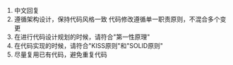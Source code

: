1. 中文回复
2. 遵循架构设计，保持代码风格一致 代码修改遵循单一职责原则，不混合多个变更 
3. 在进行代码设计规划的时候，请符合"第一性原理" 
4. 在代码实现的时候，请符合"KISS原则"和"SOLID原则" 
5. 尽量复用已有代码，避免重复代码